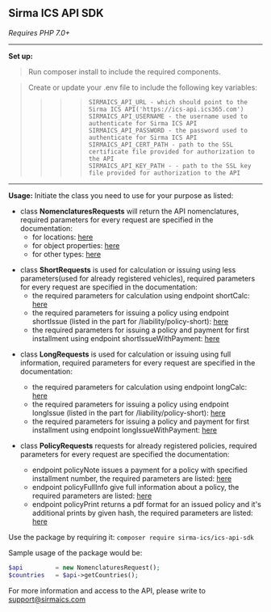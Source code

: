 ## Sirma ICS API SDK

*Requires  PHP 7.0+*
* * *
**Set up:**

> Run composer install to include the required components.

> Create or update your .env file to include the following key variables:
> > > >     SIRMAICS_API_URL - which should point to the Sirma ICS API('https://ics-api.ics365.com')
> > > >     SIRMAICS_API_USERNAME - the username used to authenticate for Sirma ICS API
> > > >     SIRMAICS_API_PASSWORD - the password used to authenticate for Sirma ICS API
> > > >     SIRMAICS_API_CERT_PATH - path to the SSL certificate file provided for authorization to the API
> > > >     SIRMAICS_API_KEY_PATH - - path to the SSL key file provided for authorization to the API

* * *
**Usage:**
    Initiate the class you need to use for your purpose as listed:
+ class **NomenclaturesRequests** will return the API nomenclatures, required parameters for every request are specified in the documentation:
   - for locations: [here](https://ics-api.ics365.com/help#locations)
   - for object properties: [here](https://ics-api.ics365.com/help#objects)
   - for other types: [here](https://ics-api.ics365.com/help#owner)
- class **ShortRequests** is used for calculation or issuing using less parameters(used for already registered vehicles), required parameters for every request are specified in the documentation:
    - the required parameters for calculation using endpoint shortCalc: [here](https://ics-api.ics365.com/help#liability_calc_short)
     - the required parameters for issuing a policy using endpoint shortIssue (listed in the part for  /liability/policy-short): [here](https://ics-api.ics365.com/help#liability_issue_short)
     - the required parameters for issuing a policy and payment for first installment using endpoint shortIssueWithPayment: [here](https://ics-api.ics365.com/help#liability_issue_equal_short)

+ class **LongRequests** is used for calculation or issuing using full information, required parameters for every request are specified in the documentation:
    -  the required parameters for calculation using endpoint longCalc: [here](https://ics-api.ics365.com/help#liability_calc)
    - the required parameters for issuing a policy using endpoint longIssue (listed in the part for  /liability/policy-short): [here](https://ics-api.ics365.com/help#liability_issue)
    - the required parameters for issuing a policy and payment for first installment using endpoint longIssueWithPayment: [here](https://ics-api.ics365.com/help#liability_issue_equal)


+ class **PolicyRequests** requests for already registered policies, required parameters for every request are specified the documentation:
    - endpoint policyNote issues a payment for a policy with specified installment number, the required parameters are listed: [here](https://ics-api.ics365.com/help#note)
    - endpoint policyFullInfo give full information about a policy, the required parameters are listed: [here](https://ics-api.ics365.com/help#note-get)
    - endpoint policyPrint returns a pdf format for an issued policy and it's additional prints by given hash, the required parameters are listed: [here](https://ics-api.ics365.com/help#print)

Use the package by requiring it:
```composer require sirma-ics/ics-api-sdk```

Sample usage of the package would be:
```php 
$api         = new NomenclaturesRequest();
$countries   = $api->getCountries();
```

For more information and access to the API, please write to support@sirmaics.com
